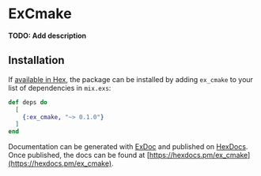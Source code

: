 # ExCmake

**TODO: Add description**

## Installation

If [available in Hex](https://hex.pm/docs/publish), the package can be installed
by adding `ex_cmake` to your list of dependencies in `mix.exs`:

```elixir
def deps do
  [
    {:ex_cmake, "~> 0.1.0"}
  ]
end
```

Documentation can be generated with [ExDoc](https://github.com/elixir-lang/ex_doc)
and published on [HexDocs](https://hexdocs.pm). Once published, the docs can
be found at [https://hexdocs.pm/ex_cmake](https://hexdocs.pm/ex_cmake).

